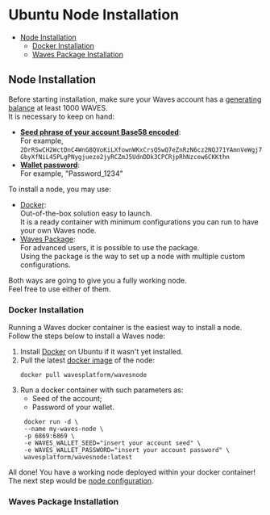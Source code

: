 # Ubuntu Node Installation #
  
  - [Node Installation]()
    - [Docker Installation]()
    - [Waves Package Installation]()


## Node Installation ##

Before starting installation, make sure your Waves account has a [generating balance]() at least 1000 WAVES.<br>
It is necessary to keep on hand:
- **<ins>Seed phrase of your account Base58 encoded</ins>**:<br>
    For example,<br>
    `2DrRSwCH2WctDnC4WnG8QVoKiLXfownWKxCrsQSwQ7eZnRzN6cz2NQJ71YAmnVeWgj7GbyXfNiL45PLgPNygjuezo2jyRCZmJ5UdnDDk3CPCRjpRhNzcew6CKKthn`
- **<ins>Wallet password</ins>**:<br>
    For example, "Password_1234"

To install a node, you may use:
- <ins>[Docker](#docker-installation)</ins>:<br>
  Out-of-the-box solution easy to launch.<br>
  It is a ready container with minimum configurations you can run to have your own Waves node.
- <ins>[Waves Package](#waves-package-installation-s)</ins>:<br>
  For advanced users, it is possible to use the package.<br>
  Using the package is the way to set up a node with multiple custom configurations. 

Both ways are going to give you a fully working node.<br>
Feel free to use either of them.
  
### Docker Installation ###

Running a Waves docker container is the easiest way to install a node.<br>
Follow the steps below to install a Waves node:
1. Install [Docker](https://docs.docker.com/desktop/install/linux-install/) on Ubuntu if it wasn't yet installed.
2. Pull the latest [docker image](https://hub.docker.com/r/wavesplatform/wavesnode) of the node:
    ```
    docker pull wavesplatform/wavesnode
    ```
3. Run a docker container with such parameters as:
    - Seed of the account;
    - Password of your wallet.
    ```
     docker run -d \
     --name my-waves-node \
     -p 6869:6869 \
     -e WAVES_WALLET_SEED="insert your account seed" \
     -e WAVES_WALLET_PASSWORD="insert your account password" \
     wavesplatform/wavesnode:latest
    ```

All done! You have a working node deployed within your docker container!<br>
The next step would be [node configuration]().

### Waves Package Installation ###

